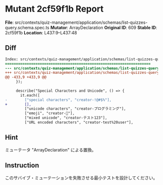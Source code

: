 # Mutant 2cf59f1b Report

**File**: src/contexts/quiz-management/application/schemas/list-quizzes-query.schema.spec.ts
**Mutator**: ArrayDeclaration
**Original ID**: 609
**Stable ID**: 2cf59f1b
**Location**: L437:9–L437:48

## Diff

```diff
Index: src/contexts/quiz-management/application/schemas/list-quizzes-query.schema.spec.ts
===================================================================
--- src/contexts/quiz-management/application/schemas/list-quizzes-query.schema.spec.ts	original
+++ src/contexts/quiz-management/application/schemas/list-quizzes-query.schema.spec.ts	mutated #609
@@ -433,9 +433,9 @@
     });
 
     describe("Special Characters and Unicode", () => {
       it.each([
-        ["special characters", "creator-!@#$%"],
+        [],
         ["unicode characters", "creator-プログラミング"],
         ["emoji", "creator-🚀"],
         ["mixed unicode", "creator-テスト123"],
         ["URL encoded characters", "creator-test%20user"],
```

## Hint

ミューテータ "ArrayDeclaration" による置換。

## Instruction

このサバイブ・ミューテーションを失敗させる最小テストを設計してください。

